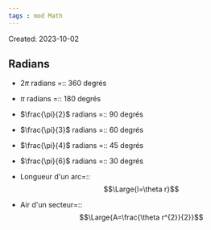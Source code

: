 ```yaml
---
tags : mod Math
---
```

Created: 2023-10-02

## Radians
- $2\pi$ radians =:: 360 degrés
<!--SR:!2024-01-12,67,250-->
- $\pi$ radians =:: 180 degrés
<!--SR:!2023-11-17,3,274-->
- $\frac{\pi}{2}$ radians =:: 90 degrés
<!--SR:!2024-01-15,70,270-->
- $\frac{\pi}{3}$ radians =:: 60 degrés
<!--SR:!2023-11-17,3,274-->
- $\frac{\pi}{4}$ radians =:: 45 degrés
<!--SR:!2023-11-16,3,272-->
- $\frac{\pi}{6}$ radians =:: 30 degrés
<!--SR:!2023-11-23,10,292-->

- Longueur d'un arc=::$$\Large{l=\theta r}$$
<!--SR:!2023-11-15,1,234-->
- Air d'un secteur=::$$\Large{A=\frac{\theta r^{2}}{2}}$$
<!--SR:!2023-11-15,2,212-->
